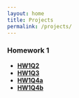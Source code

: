 ```yaml
---
layout: home
title: Projects
permalink: /projects/
---
```


### Homework 1 

- [**HW1Q2**](https://github.com/MertAkhn06/HOMEWORK/blob/main/HW1Q2.c)
- [**HW1Q3**](https://github.com/MertAkhn06/HOMEWORK/blob/main/HW1Q3.c)
- [**HW1Q4a**](https://github.com/MertAkhn06/HOMEWORK/blob/main/HW1Q4a.c)
- [**HW1Q4b**](https://github.com/MertAkhn06/HOMEWORK/blob/main/HW1Q4b.c)
